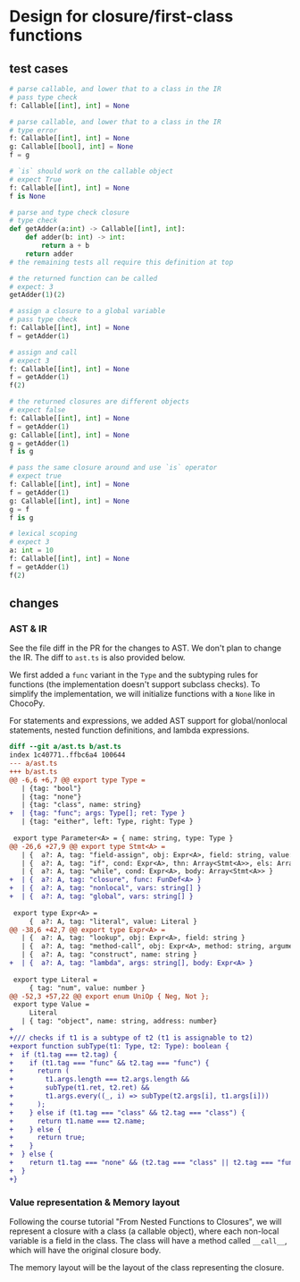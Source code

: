 # Design for closure/first-class functions

## test cases

```python
# parse callable, and lower that to a class in the IR
# pass type check
f: Callable[[int], int] = None  
```

```python
# parse callable, and lower that to a class in the IR
# type error
f: Callable[[int], int] = None  
g: Callable[[bool], int] = None
f = g
```

```python
# `is` should work on the callable object
# expect True
f: Callable[[int], int] = None  
f is None 
```

```python
# parse and type check closure
# type check 
def getAdder(a:int) -> Callable[[int], int]:
    def adder(b: int) -> int:
        return a + b
    return adder
# the remaining tests all require this definition at top
```

```python
# the returned function can be called
# expect: 3
getAdder(1)(2) 
```

```python
# assign a closure to a global variable
# pass type check
f: Callable[[int], int] = None
f = getAdder(1) 
```

```python
# assign and call
# expect 3
f: Callable[[int], int] = None
f = getAdder(1) 
f(2) 
```

```python
# the returned closures are different objects
# expect false
f: Callable[[int], int] = None
f = getAdder(1) 
g: Callable[[int], int] = None
g = getAdder(1) 
f is g
```

```python
# pass the same closure around and use `is` operator
# expect true
f: Callable[[int], int] = None
f = getAdder(1) 
g: Callable[[int], int] = None
g = f
f is g
```

```python
# lexical scoping
# expect 3
a: int = 10
f: Callable[[int], int] = None
f = getAdder(1) 
f(2) 
```

## changes

### AST & IR

See the file diff in the PR for the changes to AST. We don't plan to change the
IR. The diff to `ast.ts` is also provided below.

We first added a `func` variant in the `Type` and the subtyping rules for
functions (the implementation doesn't support subclass checks). To simplify the
implementation, we will initialize functions with a `None` like in ChocoPy.

For statements and expressions, we added AST support for global/nonlocal
statements, nested function definitions, and lambda expressions.

```diff
diff --git a/ast.ts b/ast.ts
index 1c40771..ffbc6a4 100644
--- a/ast.ts
+++ b/ast.ts
@@ -6,6 +6,7 @@ export type Type =
   | {tag: "bool"}
   | {tag: "none"}
   | {tag: "class", name: string}
+  | {tag: "func"; args: Type[]; ret: Type }
   | {tag: "either", left: Type, right: Type }
 
 export type Parameter<A> = { name: string, type: Type }
@@ -26,6 +27,9 @@ export type Stmt<A> =
   | {  a?: A, tag: "field-assign", obj: Expr<A>, field: string, value: Expr<A> }
   | {  a?: A, tag: "if", cond: Expr<A>, thn: Array<Stmt<A>>, els: Array<Stmt<A>> }
   | {  a?: A, tag: "while", cond: Expr<A>, body: Array<Stmt<A>> }
+  | {  a?: A, tag: "closure", func: FunDef<A> }
+  | {  a?: A, tag: "nonlocal", vars: string[] }
+  | {  a?: A, tag: "global", vars: string[] }
 
 export type Expr<A> =
     {  a?: A, tag: "literal", value: Literal }
@@ -38,6 +42,7 @@ export type Expr<A> =
   | {  a?: A, tag: "lookup", obj: Expr<A>, field: string }
   | {  a?: A, tag: "method-call", obj: Expr<A>, method: string, arguments: Array<Expr<A>> }
   | {  a?: A, tag: "construct", name: string }
+  | {  a?: A, tag: "lambda", args: string[], body: Expr<A> }
 
 export type Literal = 
     { tag: "num", value: number }
@@ -52,3 +57,22 @@ export enum UniOp { Neg, Not };
 export type Value =
     Literal
   | { tag: "object", name: string, address: number}
+
+/// checks if t1 is a subtype of t2 (t1 is assignable to t2)
+export function subType(t1: Type, t2: Type): boolean {
+  if (t1.tag === t2.tag) {
+    if (t1.tag === "func" && t2.tag === "func") {
+      return (
+        t1.args.length === t2.args.length &&
+        subType(t1.ret, t2.ret) &&
+        t1.args.every((_, i) => subType(t2.args[i], t1.args[i]))
+      );
+    } else if (t1.tag === "class" && t2.tag === "class") {
+      return t1.name === t2.name;
+    } else {
+      return true;
+    }
+  } else {
+    return t1.tag === "none" && (t2.tag === "class" || t2.tag === "func");
+  }
+}
```

### Value representation & Memory layout

Following the course tutorial "From Nested Functions to Closures", we will
represent a closure with a class (a callable object), where each non-local
variable is a field in the class. The class will have a method called `__call__`,
which will have the original closure body.

The memory layout will be the layout of the class representing the closure.
